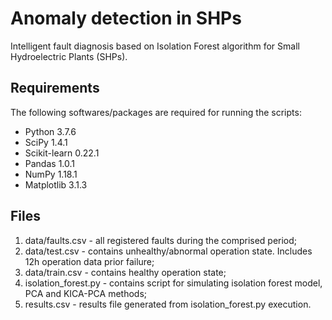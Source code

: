 # Anomaly detection in SHPs
Intelligent fault diagnosis based on Isolation Forest algorithm for Small Hydroelectric Plants (SHPs).

## Requirements
The following softwares/packages are required for running the scripts:
- Python 3.7.6
- SciPy 1.4.1
- Scikit-learn 0.22.1
- Pandas 1.0.1
- NumPy 1.18.1
- Matplotlib 3.1.3

## Files
1. data/faults.csv - all registered faults during the comprised period;
2. data/test.csv - contains unhealthy/abnormal operation state. Includes 12h operation data prior failure;
3. data/train.csv - contains healthy operation state;
4. isolation_forest.py - contains script for simulating isolation forest model, PCA and KICA-PCA methods;
5. results.csv - results file generated from isolation_forest.py execution.
